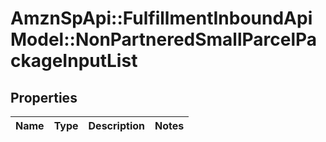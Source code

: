 # AmznSpApi::FulfillmentInboundApiModel::NonPartneredSmallParcelPackageInputList

## Properties
Name | Type | Description | Notes
------------ | ------------- | ------------- | -------------

